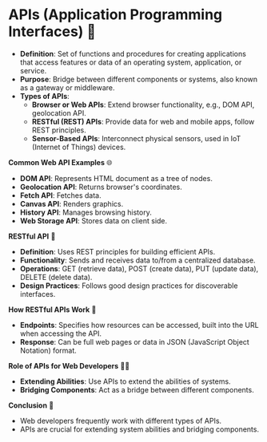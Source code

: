 # APIs (Application Programming Interfaces) 🔄

- **Definition**: Set of functions and procedures for creating applications that access features or data of an operating system, application, or service.
- **Purpose**: Bridge between different components or systems, also known as a gateway or middleware.
- **Types of APIs**:
  - **Browser or Web APIs**: Extend browser functionality, e.g., DOM API, geolocation API.
  - **RESTful (REST) APIs**: Provide data for web and mobile apps, follow REST principles.
  - **Sensor-Based APIs**: Interconnect physical sensors, used in IoT (Internet of Things) devices.

**Common Web API Examples** 🌐

- **DOM API**: Represents HTML document as a tree of nodes.
- **Geolocation API**: Returns browser's coordinates.
- **Fetch API**: Fetches data.
- **Canvas API**: Renders graphics.
- **History API**: Manages browsing history.
- **Web Storage API**: Stores data on client side.

**RESTful API** 🚀

- **Definition**: Uses REST principles for building efficient APIs.
- **Functionality**: Sends and receives data to/from a centralized database.
- **Operations**: GET (retrieve data), POST (create data), PUT (update data), DELETE (delete data).
- **Design Practices**: Follows good design practices for discoverable interfaces.

**How RESTful APIs Work** 🔄

- **Endpoints**: Specifies how resources can be accessed, built into the URL when accessing the API.
- **Response**: Can be full web pages or data in JSON (JavaScript Object Notation) format.

**Role of APIs for Web Developers** 👩‍💻

- **Extending Abilities**: Use APIs to extend the abilities of systems.
- **Bridging Components**: Act as a bridge between different components.

**Conclusion** 🎯

- Web developers frequently work with different types of APIs.
- APIs are crucial for extending system abilities and bridging components.

